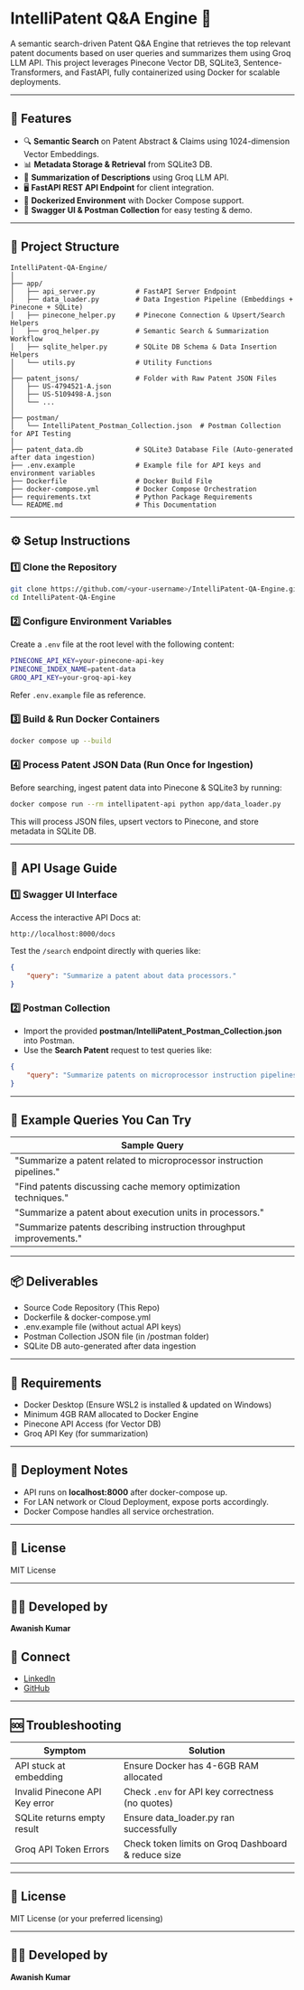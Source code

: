 # IntelliPatent Q\&A Engine 🚀

A semantic search-driven Patent Q\&A Engine that retrieves the top relevant patent documents based on user queries and summarizes them using Groq LLM API. This project leverages Pinecone Vector DB, SQLite3, Sentence-Transformers, and FastAPI, fully containerized using Docker for scalable deployments.

---

## 🌟 Features

* 🔍 **Semantic Search** on Patent Abstract & Claims using 1024-dimension Vector Embeddings.
* 📊 **Metadata Storage & Retrieval** from SQLite3 DB.
* 📝 **Summarization of Descriptions** using Groq LLM API.
* 🖥️ **FastAPI REST API Endpoint** for client integration.
* 🐳 **Dockerized Environment** with Docker Compose support.
* 🧪 **Swagger UI & Postman Collection** for easy testing & demo.

---

## 📁 Project Structure

```
IntelliPatent-QA-Engine/
│
├── app/
│   ├── api_server.py          # FastAPI Server Endpoint
│   ├── data_loader.py         # Data Ingestion Pipeline (Embeddings + Pinecone + SQLite)
│   ├── pinecone_helper.py     # Pinecone Connection & Upsert/Search Helpers
│   ├── groq_helper.py         # Semantic Search & Summarization Workflow
│   ├── sqlite_helper.py       # SQLite DB Schema & Data Insertion Helpers
│   └── utils.py               # Utility Functions
│
├── patent_jsons/              # Folder with Raw Patent JSON Files
│   ├── US-4794521-A.json
│   ├── US-5109498-A.json
│   └── ...
│
├── postman/
│   └── IntelliPatent_Postman_Collection.json  # Postman Collection for API Testing
│
├── patent_data.db             # SQLite3 Database File (Auto-generated after data ingestion)
├── .env.example               # Example file for API keys and environment variables
├── Dockerfile                 # Docker Build File
├── docker-compose.yml         # Docker Compose Orchestration
├── requirements.txt           # Python Package Requirements
└── README.md                  # This Documentation
```

---

## ⚙️ Setup Instructions

### 1️⃣ Clone the Repository

```bash
git clone https://github.com/<your-username>/IntelliPatent-QA-Engine.git
cd IntelliPatent-QA-Engine
```

### 2️⃣ Configure Environment Variables

Create a `.env` file at the root level with the following content:

```bash
PINECONE_API_KEY=your-pinecone-api-key
PINECONE_INDEX_NAME=patent-data
GROQ_API_KEY=your-groq-api-key
```

Refer `.env.example` file as reference.

### 3️⃣ Build & Run Docker Containers

```bash
docker compose up --build
```

### 4️⃣ Process Patent JSON Data (Run Once for Ingestion)

Before searching, ingest patent data into Pinecone & SQLite3 by running:

```bash
docker compose run --rm intellipatent-api python app/data_loader.py
```

This will process JSON files, upsert vectors to Pinecone, and store metadata in SQLite DB.

---

## 🧪 API Usage Guide

### 1️⃣ Swagger UI Interface

Access the interactive API Docs at:

```
http://localhost:8000/docs
```

Test the `/search` endpoint directly with queries like:

```json
{
    "query": "Summarize a patent about data processors."
}
```

### 2️⃣ Postman Collection

* Import the provided **postman/IntelliPatent\_Postman\_Collection.json** into Postman.
* Use the **Search Patent** request to test queries like:

```json
{
    "query": "Summarize patents on microprocessor instruction pipelines."
}
```

---

## 📄 Example Queries You Can Try

| Sample Query                                                          |
| --------------------------------------------------------------------- |
| "Summarize a patent related to microprocessor instruction pipelines." |
| "Find patents discussing cache memory optimization techniques."       |
| "Summarize a patent about execution units in processors."             |
| "Summarize patents describing instruction throughput improvements."   |

---

## 📦 Deliverables

* Source Code Repository (This Repo)
* Dockerfile & docker-compose.yml
* .env.example file (without actual API keys)
* Postman Collection JSON file (in /postman folder)
* SQLite DB auto-generated after data ingestion

---

## 🔧 Requirements

* Docker Desktop (Ensure WSL2 is installed & updated on Windows)
* Minimum 4GB RAM allocated to Docker Engine
* Pinecone API Access (for Vector DB)
* Groq API Key (for summarization)

---

## 📝 Deployment Notes

* API runs on **localhost:8000** after docker-compose up.
* For LAN network or Cloud Deployment, expose ports accordingly.
* Docker Compose handles all service orchestration.

---

## 📜 License

MIT License

---

## 👨‍💻 Developed by

**Awanish Kumar**

## 📌 Connect

* [LinkedIn](https://www.linkedin.com/in/awanish-kumar-0a04831a708/)
* [GitHub](https://github.com/Awanish-collab)

---

## 🆘 Troubleshooting

| Symptom                        | Solution                                           |
| ------------------------------ | -------------------------------------------------- |
| API stuck at embedding         | Ensure Docker has 4-6GB RAM allocated              |
| Invalid Pinecone API Key error | Check `.env` for API key correctness (no quotes)   |
| SQLite returns empty result    | Ensure data\_loader.py ran successfully            |
| Groq API Token Errors          | Check token limits on Groq Dashboard & reduce size |

---


## 🔹 License

MIT License (or your preferred licensing)

---

## 👨‍💻 Developed by

**Awanish Kumar**

